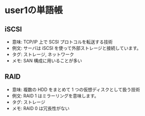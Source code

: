 # user1の単語帳

## iSCSI

- 意味: TCP/IP 上で SCSI プロトコルを転送する技術
- 例文: サーバは iSCSI を使って外部ストレージと接続しています。
- タグ: ストレージ, ネットワーク
- メモ: SAN 構成に用いることが多い

## RAID

- 意味: 複数の HDD をまとめて 1 つの仮想ディスクとして扱う技術
- 例文: RAID 1 はミラーリングを意味します。
- タグ: ストレージ
- メモ: RAID 0 は冗長性がない
